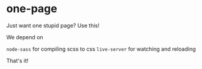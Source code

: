 # one-page

Just want one stupid page? Use this!

We depend on 

`node-sass` for compiling scss to css
`live-server` for watching and reloading

That's it!